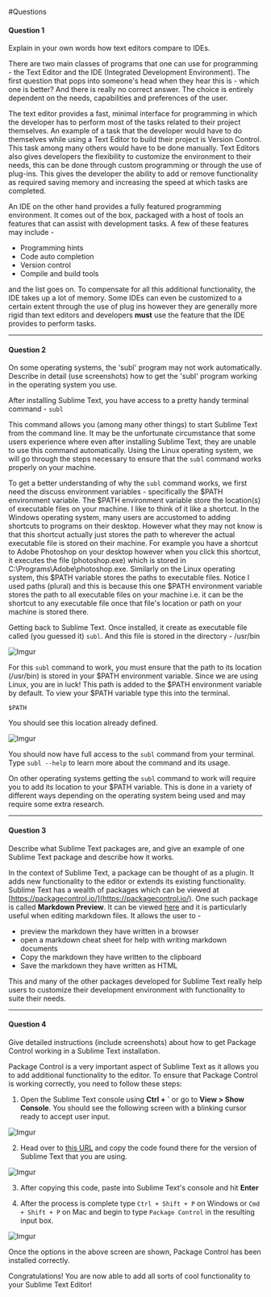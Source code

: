 #Questions

#### Question 1

Explain in your own words how text editors compare to IDEs.

There are two main classes of programs that one can use for programming - the Text Editor and the IDE (Integrated Development Environment). The first question that pops into someone's head when they hear this is - which one is better? And there is really no correct answer. The choice is entirely dependent on the needs, capabilities and preferences of the user. 

The text editor provides a fast, minimal interface for programming in which the developer has to perform most of the tasks related to their project themselves. An example of a task that the developer would have to do themselves while using a Text Editor to build their project is Version Control. This task among many others would have to be done manually. Text Editors also gives developers the flexibility to customize the environment to their needs, this can be done through custom programming or through the use of plug-ins. This gives the developer the ability to add or remove functionality as required saving memory and increasing the speed at which tasks are completed. 

An IDE on the other hand provides a fully featured programming environment. It comes out of the box, packaged with a host of tools an features that can assist with development tasks. A few of these features may include -

- Programming hints
- Code auto completion
- Version control
- Compile and build tools

and the list goes on. To compensate for all this additional functionality, the IDE takes up a lot of memory. Some IDEs can even be customized to a certain extent through the use of plug ins however they are generally more rigid than text editors and developers **must** use the feature that the IDE provides to perform tasks. 


---

#### Question 2

On some operating systems, the 'subl' program may not work automatically. Describe in detail (use screenshots) how to get the 'subl' program working in the operating system you use.


After installing Sublime Text, you have access to a pretty handy terminal command - `subl`

This command allows you (among many other things) to start Sublime Text from the command line. It may be the unfortunate circumstance that some users experience where even after installing Sublime Text, they are unable to use this command automatically.  Using the Linux operating system, we will go through the steps necessary to ensure that the `subl` command works properly on your machine. 

To get a better understanding of why the `subl` command works, we first need the discuss environment variables - specifically the $PATH environment variable. The $PATH environment variable store the location(s) of executable files on your machine. I like to think of it like a shortcut. In the Windows operating system, many users are accustomed to adding shortcuts to programs on their desktop. However what they may not know is that this shortcut actually just stores the path to wherever the actual executable file is stored on their machine. For example you have a shortcut to Adobe Photoshop on your desktop however when you click this shortcut, it executes the file (photoshop.exe) which is stored in C:\Programs\Adobe\photoshop.exe. Similarly on the Linux operating system, this $PATH variable stores the paths to executable files. Notice I used paths (plural) and this is because this one $PATH environment variable stores the path to all executable files on your machine i.e. it can be the shortcut to any executable file once that file's location or path on your machine is stored there. 

Getting back to Sublime Text. Once installed, it create as executable file called (you guessed it) `subl`. And this file is stored in the directory - /usr/bin

![Imgur](http://i.imgur.com/6RvoLYA.jpg)

For this `subl` command to work, you must ensure that the path to its location (/usr/bin) is stored in your $PATH environment variable. Since we are using Linux, you are in luck! This path is added to the $PATH environment variable by default. To view your $PATH variable type this into the terminal.

	$PATH

You should see this location already defined. 

![Imgur](http://i.imgur.com/b4ZzqmT.jpg)

You should now have full access to the `subl` command from your terminal. Type `subl --help` to learn more about the command and its usage. 

On other operating systems getting the `subl` command to work will require you to add its location to your $PATH variable. This is done in a variety of different ways depending on the operating system being used and may require some extra research. 

---

#### Question 3

Describe what Sublime Text packages are, and give an example of one Sublime Text package and describe how it works.

In the context of Sublime Text, a package can be thought of as a plugin. It adds new functionality to the editor or extends its existing functionality. Sublime Text has a wealth of packages which can be viewed at [https://packagecontrol.io/](https://packagecontrol.io/). One such package is called **Markdown Preview**. It can be viewed [here](https://packagecontrol.io/packages/Markdown%20Preview) and it is particularly useful when editing markdown files. It allows the user to -

- preview the markdown they have written in a browser
- open a markdown cheat sheet for help with writing markdown documents
- Copy the markdown they have written to the clipboard
- Save the markdown they have written as HTML

This and many of the other packages developed for Sublime Text really help users to customize their development environment with functionality to suite their needs. 

---

#### Question 4

Give detailed instructions (include screenshots) about how to get Package Control working in a Sublime Text installation.

Package Control is a very important aspect of Sublime Text as it allows you to add additional functionality to the editor. To ensure that Package Control is working correctly, you need to follow these steps: 

1) Open the Sublime Text console using **Ctrl + \`** or go to **View > Show Console**. You should see the following screen with a blinking cursor ready to accept user input. 

![Imgur](http://i.imgur.com/Dfg7lKV.jpg)

2) Head over to [this URL](https://packagecontrol.io/installation) and copy the code found there for the version of Sublime Text that you are using. 

![Imgur](http://i.imgur.com/o9egLuJ.jpg)

3) After copying this code, paste into Sublime Text's console and hit **Enter**

4) After the process is complete type `Ctrl + Shift + P` on Windows or `Cmd + Shift + P` on Mac and begin to type `Package Control` in the resulting input box. 

![Imgur](http://i.imgur.com/6WWNYXX.jpg)

Once the options in the above screen are shown, Package Control has been installed correctly. 

Congratulations! You are now able to add all sorts of cool functionality to your Sublime Text Editor!



